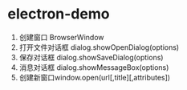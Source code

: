 # electron-demo
1. 创建窗口 BrowserWindow
2. 打开文件对话框 dialog.showOpenDialog(options)
3. 保存对话框 dialog.showSaveDialog(options)
4. 消息对话框 dialog.showMessageBox(options)
5. 创建新窗口window.open(url[,title][,attributes])
